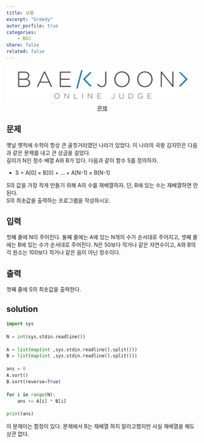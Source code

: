 ```yaml
---
title: 보물
excerpt: "Greedy"
autor_porfile: true
categories:
    - BOJ
share: false
related: false
---
```

<div><img src="../../assets/images/bojLogo.png"/></div>
<div align="center"><a href="https://www.acmicpc.net/problem/1026">문제</a></div>

## 문제
옛날 옛적에 수학이 항상 큰 골칫거리였던 나라가 있었다. 이 나라의 국왕 김지민은 다음과 같은 문제를 내고 큰 상금을 걸었다.  
길이가 N인 정수 배열 A와 B가 있다. 다음과 같이 함수 S를 정의하자.  
- S = A[0] × B[0] + ... + A[N-1] × B[N-1]

S의 값을 가장 작게 만들기 위해 A의 수를 재배열하자. 단, B에 있는 수는 재배열하면 안 된다.  
S의 최솟값을 출력하는 프로그램을 작성하시오.

## 입력
첫째 줄에 N이 주어진다. 둘째 줄에는 A에 있는 N개의 수가 순서대로 주어지고, 셋째 줄에는 B에 있는 수가 순서대로 주어진다. N은 50보다 작거나 같은 자연수이고, A와 B의 각 원소는 100보다 작거나 같은 음이 아닌 정수이다.

## 출력
첫째 줄에 S의 최솟값을 출력한다.

## solution
~~~python
import sys

N = int(sys.stdin.readline())

A = list(map(int ,sys.stdin.readline().split()))
B = list(map(int ,sys.stdin.readline().split()))

ans = 0
A.sort()
B.sort(reverse=True)

for i in range(N):
    ans += A[i] * B[i]

print(ans)
~~~

이 문제이는 함정이 있다. 문제에서 B는 재배열 하지 말라고했지만 사실 재배열을 해도 상관 없다.